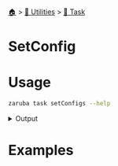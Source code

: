 <!--startTocHeader-->
[🏠](../../README.md) > [🔧 Utilities](../README.md) > [🔨 Task](README.md)
# SetConfig
<!--endTocHeader-->

# Usage

<!--startCode-->
```bash
zaruba task setConfigs --help
```
 
<details>
<summary>Output</summary>
 
```````
Set task configs

Usage:
  zaruba task setConfigs <taskName> {<jsonMapConfig> | <configKey> <configValue>} [projectFile] [flags]

Aliases:
  setConfigs, setConfig

Flags:
  -h, --help   help for setConfigs
```````
</details>
<!--endCode-->

# Examples



<!--startTocSubtopic-->
<!--endTocSubtopic-->